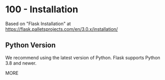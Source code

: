 # 100 - Installation

Based on "Flask Installation" at https://flask.palletsprojects.com/en/3.0.x/installation/

## Python Version

We recommend using the latest version of Python. Flask supports Python 3.8 and newer.

MORE